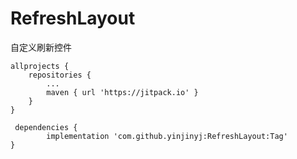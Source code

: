 # RefreshLayout
自定义刷新控件

	allprojects {
		repositories {
			...
			maven { url 'https://jitpack.io' }
		}
	}
  
 	 dependencies {
	        implementation 'com.github.yinjinyj:RefreshLayout:Tag'
	}
